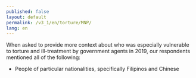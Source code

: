 ```yaml
---
published: false
layout: default
permalink: /v3_1/en/torture/MNP/
lang: en
---
```

When asked to provide more context about who was especially vulnerable to torture and ill-treatment by government agents in 2019, our respondents mentioned all of the following:

- People of particular nationalities, specifically Filipinos and Chinese 
